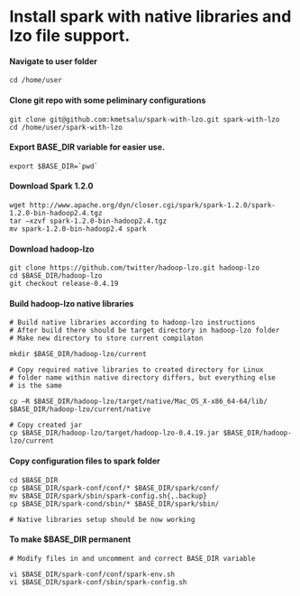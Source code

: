 # Install spark with native libraries and lzo file support.

#### Navigate to user folder 

    cd /home/user

#### Clone git repo with some peliminary configurations

    git clone git@github.com:kmetsalu/spark-with-lzo.git spark-with-lzo
    cd /home/user/spark-with-lzo

#### Export BASE_DIR variable for easier use.

    export $BASE_DIR=`pwd`

#### Download Spark 1.2.0

    wget http://www.apache.org/dyn/closer.cgi/spark/spark-1.2.0/spark-1.2.0-bin-hadoop2.4.tgz
    tar –xzvf spark-1.2.0-bin-hadoop2.4.tgz
    mv spark-1.2.0-bin-hadoop2.4 spark

#### Download hadoop-lzo

    git clone https://github.com/twitter/hadoop-lzo.git hadoop-lzo
    cd $BASE_DIR/hadoop-lzo
    git checkout release-0.4.19

#### Build hadoop-lzo native libraries

    # Build native libraries according to hadoop-lzo instructions
    # After build there should be target directory in hadoop-lzo folder
    # Make new directory to store current compilaton

    mkdir $BASE_DIR/hadoop-lzo/current

    # Copy required native libraries to created directory for Linux 
    # folder name within native directory differs, but everything else
    # is the same

    cp –R $BASE_DIR/hadoop-lzo/target/native/Mac_OS_X-x86_64-64/lib/ $BASE_DIR/hadoop-lzo/current/native

    # Copy created jar
    cp $BASE_DIR/hadoop-lzo/target/hadoop-lzo-0.4.19.jar $BASE_DIR/hadoop-lzo/current

#### Copy configuration files to spark folder

    cd $BASE_DIR
    cp $BASE_DIR/spark-conf/conf/* $BASE_DIR/spark/conf/
    mv $BASE_DIR/spark/sbin/spark-config.sh{,.backup}
    cp $BASE_DIR/spark-cond/sbin/* $BASE_DIR/spark/sbin/
    
    # Native libraries setup should be now working

#### To make $BASE_DIR permanent

    # Modify files in and uncomment and correct BASE_DIR variable

    vi $BASE_DIR/spark-conf/conf/spark-env.sh
    vi $BASE_DIR/spark-conf/sbin/spark-config.sh
